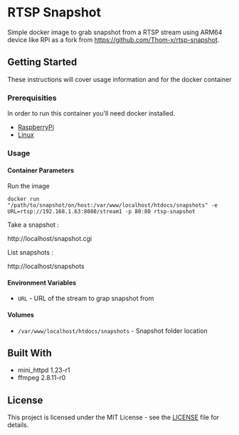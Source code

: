 # RTSP Snapshot



Simple docker image to grab snapshot from a RTSP stream using ARM64 device like RPi as a fork from https://github.com/Thom-x/rtsp-snapshot.

## Getting Started

These instructions will cover usage information and for the docker container 

### Prerequisities

In order to run this container you'll need docker installed.

* [RaspberryPi](https://www.docker.com/blog/happy-pi-day-docker-raspberry-pi/)
* [Linux](https://docs.docker.com/linux/started/)

### Usage

#### Container Parameters

Run the image

```shell
docker run "/path/to/snapshot/on/host:/var/www/localhost/htdocs/snapshots" -e URL=rtsp://192.168.1.63:8080/stream1 -p 80:80 rtsp-snapshot
```

Take a snapshot :

http://localhost/snapshot.cgi

List snapshots :

http://localhost/snapshots

#### Environment Variables

* `URL` - URL of the stream to grap snapshot from

#### Volumes

* `/var/www/localhost/htdocs/snapshots` - Snapshot folder location

## Built With

* mini_httpd 1.23-r1
* ffmpeg 2.8.11-r0


## License

This project is licensed under the MIT License - see the [LICENSE](LICENSE) file for details.
